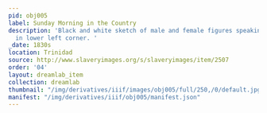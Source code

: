 ```yaml
---
pid: obj005
label: Sunday Morning in the Country
description: 'Black and white sketch of male and female figures speaking. A snake
  in lower left corner. '
_date: 1830s
location: Trinidad
source: http://www.slaveryimages.org/s/slaveryimages/item/2507
order: '04'
layout: dreamlab_item
collection: dreamlab
thumbnail: "/img/derivatives/iiif/images/obj005/full/250,/0/default.jpg"
manifest: "/img/derivatives/iiif/obj005/manifest.json"
---
```

